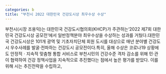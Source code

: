 ```yaml
---
categories: b
title: "부천시 2022 대한민국 건강도시상 최우수상 수상"
---
```

부천시(시장 조용익)는 대한민국 건강도시협의회(KHCP)가 주관하는‘2022 제7회 대한민국 건강도시상 공모전’에서 일반정책분야 최우수상을 수상하는 성과를 거뒀다.대한민국 건강도시상은 101개 광역 및 기초자치단체 회원 도시를 대상으로 매년 분야별 건강도시 우수사례를 발굴·전파하는 건강도시 공모전이다.특히, 올해 수상은 코로나19 상황에도 안정적ㆍ지속적 맞춤형 통합 서비스로 부천시민의 건강수준 격차 감소를 위해 민·관이 협력하여 건강 정책사업을 지속적으로 추진했다는 점에서 높은 평가를 받았다. 이를 위해 시는 추진전략을 수립하고,